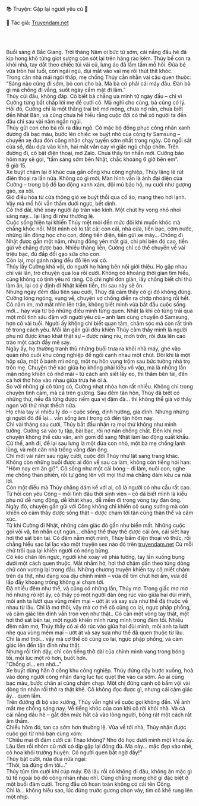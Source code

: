 📚 Truyện: Gặp lại người yêu cũ 🔞
<br>
<p>📖 Tác giả: <a href="https://truyendam.net" target="_blank" title="Truyện sex người lớn, truyện 18+ tại Truyendam.net">Truyendam.net</a></p>
<!-- truyện sex công nhân samsung, truyện 18+,truyện sex hay,truyện sex công nhân,truyện sex ngoại tình,truyện sex chồng đi xkld, Truyendam.net -->
<br></br>

Buổi sáng ở Bắc Giang. Trời tháng Năm oi bức từ sớm, cái nắng đầu hè đã kịp hong khô từng giọt sương còn sót lại trên hàng rào kẽm. Thúy bế con ra khỏi nhà, tay dắt theo chiếc túi vải cũ, lưng áo đã lấm tấm mồ hôi. Đứa bé vừa tròn hai tuổi, còn ngái ngủ, dụi mắt vào vai mẹ rồi thút thít khóc.
<br>
Trong căn nhà mái ngói thấp, mẹ chồng Thúy cằn nhằn vài câu quen thuộc:
<br>
“Sáng nào cũng đi sớm, bỏ con cho bà. Mà bà có phải cái máy đâu. Đàn bà gì mà chồng đi vắng, suốt ngày cắm mặt đi làm.”
<br>
Thúy cúi đầu, không đáp. Cô biết bà chẳng ưa mình từ ngày đầu – chỉ vì Cường từng bất chấp lời mẹ để cưới cô. Mà nghĩ cho cùng, bà cũng có lý. Hồi đó, Cường chỉ là một thằng trai trẻ mơ mộng, chưa nợ nần, chưa biết đến Nhật Bản, và cũng chưa hề hiểu rằng cuộc đời có thể xô người ta đến đâu chỉ sau vài năm ngắn ngủi.
<br>
Thúy gửi con cho bà rồi ra đầu ngõ. Cô mặc bộ đồng phục công nhân xanh dương đã bạc màu, bước lên chiếc xe buýt nhỏ của công ty Samsung – chuyến xe đưa đón công nhân chạy tuyến sớm nhất trong ngày. Cô ngồi sát cửa sổ, đầu dựa vào kính, hai mắt vẫn cay vì giấc ngủ chập chờn. Trên đường đi, cô bật điện thoại, mở Zalo. Chưa thấy tin nhắn mới. Cường bảo hôm nay sẽ gọi, “tầm sáng sớm bên Nhật, chắc khoảng 6 giờ bên em”.
<br>
6 giờ 15.
<br>
Xe buýt chậm lại ở khúc cua gần cổng khu công nghiệp, Thúy lặng lẽ rút điện thoại ra lần nữa. Không có gì mới. Màn hình vẫn là ảnh đại diện của Cường – trong bộ đồ lao động xanh xám, đội mũ bảo hộ, nụ cười như gượng gạo, xa xôi.
<br>
Gió điều hòa từ cửa thông gió xe buýt thổi qua cổ áo, mang theo hơi lạnh. Vậy mà mồ hôi vẫn thấm dưới ngực, bết dính.
<br>
Cô thở dài, khẽ xoay người áp trán vào kính. Một chút hy vọng nhỏ nhoi sáng nay... lại lặng đi như thường lệ.
<br>
Cuộc sống hiện tại khiến Thúy mệt mỏi đến mức đôi khi muốn khóc mà chẳng khóc nổi. Một mình cô lo tất cả: con cái, nhà cửa, tiền bạc, cơm nước, những lần đóng học cho con, đóng tiền điện, tiền gửi xe máy... Chồng đi Nhật được gần một năm, nhưng đồng yên mất giá, chi phí bên đó cao, tiền gửi về chẳng được bao. Nhiều tháng liền, Cường chỉ có thể chuyển về vài triệu bạc, đủ đắp đổi gạo sữa cho con.
<br>
Còn lại, mọi gánh nặng đều đổ lên vai cô.
<br>
Thúy lấy Cường khá vội, do người họ hàng bên nội giới thiệu. Họ gặp nhau chỉ vài lần, trò chuyện qua loa rồi cưới. Không có khoảng thời gian tìm hiểu, cũng không có tình yêu rõ ràng. Cô chỉ nghĩ đơn giản, lấy chồng biết chí thú làm ăn, lại có ý định đi Nhật kiếm tiền, thì sau này sẽ ổn.
<br>
Nhưng ngay đêm đầu tiên sau cưới, Thúy đã cảm thấy có gì đó không đúng. Cường lóng ngóng, vụng về, chuyện vợ chồng diễn ra chớp nhoáng rồi hết. Cô nằm im, mở mắt nhìn lên trần, không biết mình vừa bắt đầu cuộc sống mới… hay vừa từ bỏ những điều mình từng quen. Nhất là khi cô từng trải qua một mối tình sâu đậm với người yêu cũ – anh làm cùng chuyền ở Samsung, hơn cô vài tuổi. Người ấy không chỉ biết quan tâm, chăm sóc mà còn rất tinh tế trong cách yêu. Mỗi lần gần gũi đều khiến Thúy cảm thấy mình là người phụ nữ được khao khát thật sự – được nâng niu, mơn trớn, rồi đưa lên cao trào một cách đầy mê say.
<br>
Ngày ấy, họ thường tranh thủ những buổi trưa ra khỏi nhà máy, ghé vào quán nhỏ cuối khu công nghiệp để ngồi cạnh nhau một chút. Đôi khi là một hộp sữa, một ổ bánh mì nóng, một nụ hôn vụng trộm sau bức tường nhà trọ trốn mẹ. Chuyện thể xác giữa họ không phải kiểu vồ vập, mà là những lần mặn nồng khiến cô nhớ mãi – từ cách anh siết lấy eo, thì thầm bên tai, đến cả hơi thở hòa vào nhau giữa trưa hè oi ả.
<br>
So với những gì cô từng có, Cường nhạt nhòa hơn rất nhiều. Không chỉ trong chuyện tình cảm, mà cả trên giường. Sau đêm tân hôn, Thúy đã biết có những thứ, nếu đã từng được nếm qua vị đậm đà… thì không thể giả vờ thấy ngon với thứ nhạt thếch nữa.
<br>
Họ chia tay vì nhiều lý do – cuộc sống, định hướng, gia đình. Nhưng những gì người đó để lại… vẫn sống âm ỉ trong cô đến tận hôm nay.
<br>
Chỉ vài tháng sau cưới, Thúy bắt đầu nhận ra mọi thứ không như mình tưởng. Cường sa vào tụ tập, bài bạc, rồi nợ nần chồng chất. Đến khi mọi chuyện không thể cứu vãn, anh gom đồ sang Nhật làm lao động xuất khẩu. Cứ thế, anh đi, để lại sau lưng là một đứa con nhỏ, một bà mẹ chồng lạnh lùng, và một căn nhà trống vắng đàn ông.
<br>
Chỉ mới vài năm sau ngày cưới, cuộc đời Thúy như lật sang trang khác. Không còn những buổi được ai đón về sau ca làm, không còn tiếng hỏi han: "Hôm nay em ăn gì?". Cô sống như một cái bóng – đi làm, nuôi con, nghe mẹ chồng than phiền, rồi tự gồng lên với mọi thứ mà chẳng dám kêu ca nửa lời.
<br>
Còn một điều mà Thúy chẳng dám kể với ai, cô là người có nhu cầu rất cao. Từ hồi còn yêu Công – mối tình đầu thời sinh viên – cô đã biết mình là kiểu phụ nữ dễ rung động, dễ khát khao, dễ mềm đi trong vòng tay đàn ông. Ngày đó, chuyện gần gũi với Công không chỉ khiến cô sung sướng mà còn khiến cô cảm thấy được sống thật – được chạm tới tận cùng thân thể và cảm xúc.
<br>
Từ khi Cường đi Nhật, những cảm giác đó gần như biến mất. Những cuộc gọi vội vã, tin nhắn cụt ngủn… chẳng thể thay thế được cái ôm, cái siết hay hơi thở sát bên tai. Có đêm nằm một mình, Thúy bấm điện thoại vô thức, rồi chẳng hiểu sao lại lạc vào một truyện sex nào đó trên [truyendam.net](https://truyendam.net) Cứ mỗi chữ trôi qua lại khiến người cô nóng bừng. 
<br>
Cô kéo chăn lên ngực, người khẽ xoay về phía tường, tay lần xuống bụng dưới một cách quen thuộc. Mắt nhắm hờ, hơi thở chậm dần theo từng dòng chữ còn vương lại trong đầu. Những chương truyện khiến tay cô miết chậm trên da thịt, như đang xoa dịu chính mình – vừa để tìm chút hơi ấm, vừa để lấp đầy khoảng trống không ai chạm tới.
<br>
Đã nhiều đêm như thế, và cũng có những lần, Thúy mơ. Trong giấc mơ mơ hồ nhưng rõ rệt ấy, cô thấy có một người đàn ông rúc vào giữa hai đùi mình, môi anh ta lướt qua vùng mềm mại – ướt át và say sưa như thể đã thuộc về nhau từ lâu. Chỉ là mơ thôi, vậy mà cơ thể cô cũng co lại, ngực phập phồng, và cảm giác lên đỉnh vẫn trọn vẹn như thật.. Cô cần một vòng tay thật, một hơi thở sát bên tai, một người khiến mình rùng mình trong đêm tối. Nhiều đêm nằm mơ, Thúy thấy có ai đó rúc vào giữa hai đùi mình, môi anh ta lướt nhẹ qua vùng mềm mại – ướt át và say sưa như thể đã quen thuộc từ lâu. Chỉ là mơ thôi… vậy mà cơ thể cô cũng co lại, ngực phập phồng, và cảm giác lên đến tận đỉnh như thật.
<br>
Nhưng rồi tỉnh dậy, chỉ còn tiếng thở dài của chính mình vang trong bóng tối, mỗi lúc một rõ hơn, buốt hơn.
<br>
"Chồng ơi... em nhớ..."
<br>
Xe buýt dừng hẳn ở cổng khu công nghiệp. Thúy đứng dậy bước xuống, hoà vào dòng người công nhân đang lục tục quẹt thẻ vào ca sớm. Áo ai cũng bạc màu, bước chân ai cũng chậm chạp. Một chị đứng cạnh cô bấm vội vài dòng tin nhắn rồi thở ra thật khẽ. Cô không đọc được gì, nhưng cái cảm giác ấy… quen lắm.
<br>
Trên đường đi bộ vào xưởng, Thúy vẫn nghĩ về cuộc gọi không đến. Về ánh mắt mẹ chồng sáng nay. Về tiếng khóc của con khi cô rời khỏi nhà. Và cả cái nắng đầu hè – gắt đến mức hắt cả vào lòng người, bỏng rát một cách rất âm thầm.
<br>
Chiều hôm đó, tan ca sớm hơn thường lệ. Vừa về tới nhà, Thúy nhận được cuộc gọi từ nhỏ bạn cùng xóm:
<br>
“Chiều mai đi đám cưới cái Thảo không? Nhỏ đó học dưới mình một khóa ấy. Lâu lắm rồi nhóm cũ mới có dịp gặp lại đông đủ. Mà này... mặc đẹp vào nhé, cô hoa khôi trường huyện. Có người quen bất ngờ đấy!”
<br>
Thúy bật cười, nửa đùa nửa ngại:
<br>
“Thôi, bà đừng dìm tôi...”
<br>
Thúy tủm tỉm cười khi cúp máy. Đã lâu rồi cô không đi đâu, không ăn mặc gì tử tế ngoài bộ đồ công nhân nhàu nhĩ. Cũng chẳng mong chờ gì đặc biệt ở một buổi đám cưới. Trong đầu cô hoàn toàn không có cái tên Công.
<br>
Chỉ là... không hiểu sao, lúc đứng trước gương chọn váy, tim cô khẽ rung lên một nhịp.
<br>
